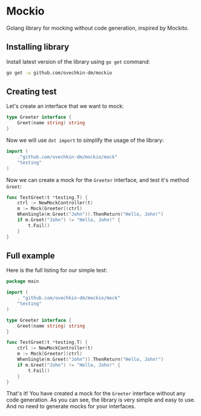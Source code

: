 # Mockio

Golang library for mocking without code generation, inspired by Mockito.

## Installing library

Install latest version of the library using `go get` command:

```bash
go get -u github.com/ovechkin-dm/mockio
```

## Creating test

Let's create an interface that we want to mock:

```go
type Greeter interface {
    Greet(name string) string
}
```

Now we will use `dot import` to simplify the usage of the library:

```go
import (
    ."github.com/ovechkin-dm/mockio/mock"
    "testing"
)
```

Now we can create a mock for the `Greeter` interface, and test it's method `Greet`:

```go
func TestGreet(t *testing.T) {
    ctrl := NewMockController(t)
    m := Mock[Greeter](ctrl)
    WhenSingle(m.Greet("John")).ThenReturn("Hello, John!")
    if m.Greet("John") != "Hello, John!" {
        t.Fail()
    }
}
```

## Full example
Here is the full listing for our simple test:

```go
package main

import (
	. "github.com/ovechkin-dm/mockio/mock"
	"testing"
)

type Greeter interface {
	Greet(name string) string
}

func TestGreet(t *testing.T) {
	ctrl := NewMockController(t)
	m := Mock[Greeter](ctrl)
	WhenSingle(m.Greet("John")).ThenReturn("Hello, John!")
	if m.Greet("John") != "Hello, John!" {
		t.Fail()
	}
}

```

That's it! You have created a mock for the `Greeter` interface without any code generation.
As you can see, the library is very simple and easy to use.
And no need to generate mocks for your interfaces.
